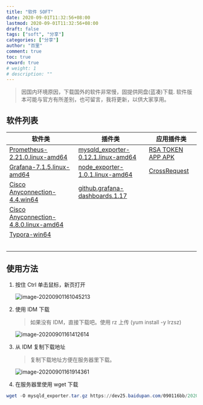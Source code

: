 ```yaml
---
title: "软件 SOFT"
date: 2020-09-01T11:32:56+08:00
lastmod: 2020-09-01T11:32:56+08:00
draft: false
tags: ["soft", "分享"]
categories: ["分享"]
author: "百里"
comment: true
toc: true
reward: true
# weight: 1
# description: ""
---
```


> 因国内环境原因，下载国外的软件非常慢，固提供网盘(蓝凑)下载. 软件版本可能与官方有所差别，也可留言，我将更新，以供大家享用。

## 软件列表

| 软件类                                                       | 插件类                                                       | 应用插件类                                                  |
| ------------------------------------------------------------ | ------------------------------------------------------------ | ----------------------------------------------------------- |
| [Prometheus-2.21.0.linux-amd64](https://freemt.lanzous.com/iXVhLg8exlc) | [mysqld_exporter-0.12.1.linux-amd64](https://freemt.lanzous.com/id5UKg94adc) | [RSA TOKEN APP APK](https://freemt.lanzous.com/id5UKg94adc) |
| [Grafana-7.1.5.linux-amd64](https://freemt.lanzous.com/iQEcXg8f8qd) | [node_exporter-1.0.1.linux-amd64](https://freemt.lanzous.com/ieS67g8exab) | [CrossRequest](https://freemt.lanzous.com/i0pDFfo582j)      |
| [Cisco Anyconnection-4.4.win64](https://freemt.lanzous.com/i3eZ0fo47hc) | [github.grafana-dashboards.1.17](https://freemt.lanzous.com/ijTsPg9c4hi) |                                                             |
| [Cisco Anyconnection-4.8.0.linux-amd64](https://freemt.lanzous.com/iu190fo5lyj) |                                                              |                                                             |
| [Typora-win64](https://freemt.lanzous.com/ilpt6fpigcb)       |                                                              |                                                             |
|                                                              |                                                              |                                                             |
|                                                              |                                                              |                                                             |
|                                                              |                                                              |                                                             |
|                                                              |                                                              |                                                             |
|                                                              |                                                              |                                                             |



## 使用方法

1. 按住 Ctrl 单击鼠标，新页打开

   ![image-20200901161045213](http://img.sgfoot.com/b/20200901161046.png?imageslim)

2. 使用 IDM 下载

   > 如果没有 IDM，直接下载吧。使用 rz 上传 (yum install -y lrzsz)

   ![image-20200901161412614](http://img.sgfoot.com/b/20200901161413.png?imageslim)

3. 从 IDM 复制下载地址

   > 复制下载地址方便在服务器里下载。

   ![image-20200901161914361](http://img.sgfoot.com/b/20200901161915.png?imageslim)

4. 在服务器里使用 wget 下载

```powershell
wget -O mysqld_exporter.tar.gz https://dev25.baidupan.com/090116bb/2020/09/01/ab6b655f014a25651fb81b1611e618fb.gz?st=tUSxnj49xjUcDlnUk02Aqw&e=1598950309&b=AD9eJ1IhUCRWb1ZkVllVNFJ_aWnYNY1QgVnEIYAVwAC9SMAokUmNXYAV_bA2QHeQ5mVWlZawB0AX8EegpmAWtRNwBkXmpSfFAhVmJWclYoVTZSfQ_c_c&fi=29026922&pid=36-112-24-10&up=1.
```

